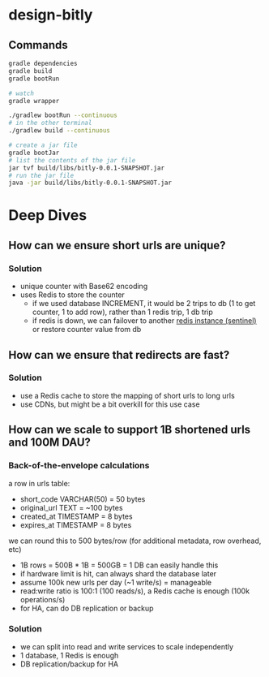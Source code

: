 # design-bitly
## Commands
```bash
gradle dependencies
gradle build
gradle bootRun

# watch
gradle wrapper

./gradlew bootRun --continuous
# in the other terminal
./gradlew build --continuous

# create a jar file
gradle bootJar
# list the contents of the jar file
jar tvf build/libs/bitly-0.0.1-SNAPSHOT.jar
# run the jar file
java -jar build/libs/bitly-0.0.1-SNAPSHOT.jar
```

# Deep Dives
## How can we ensure short urls are unique?
### Solution
- unique counter with Base62 encoding
- uses Redis to store the counter
    - if we used database INCREMENT, it would be 2 trips to db (1 to get counter, 1 to add row), rather than 1 redis trip, 1 db trip
    - if redis is down, we can failover to another [redis instance (sentinel)](https://github.com/bookpanda/deepdive-redis) or restore counter value from db

## How can we ensure that redirects are fast?
### Solution
- use a Redis cache to store the mapping of short urls to long urls
- use CDNs, but might be a bit overkill for this use case

## How can we scale to support 1B shortened urls and 100M DAU?
### Back-of-the-envelope calculations
a row in urls table:
- short_code VARCHAR(50) = 50 bytes
- original_url TEXT = ~100 bytes
- created_at TIMESTAMP = 8 bytes
- expires_at TIMESTAMP = 8 bytes

we can round this to 500 bytes/row (for additional metadata, row overhead, etc)
- 1B rows = 500B * 1B = 500GB = 1 DB can easily handle this
- if hardware limit is hit, can always shard the database later
- assume 100k new urls per day (~1 write/s) = manageable
- read:write ratio is 100:1 (100 reads/s), a Redis cache is enough (100k operations/s)
- for HA, can do DB replication or backup

### Solution
- we can split into read and write services to scale independently
- 1 database, 1 Redis is enough
- DB replication/backup for HA